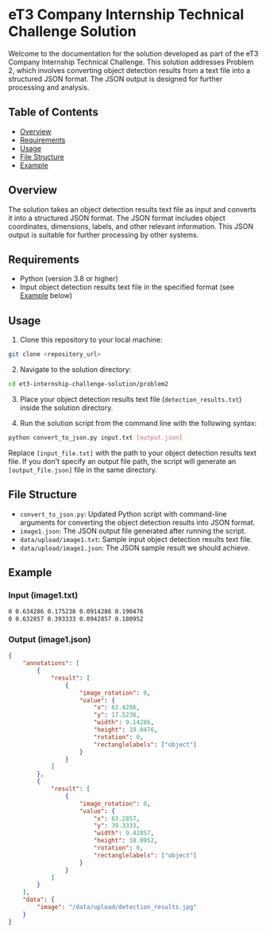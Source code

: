 # eT3 Company Internship Technical Challenge Solution

Welcome to the documentation for the solution developed as part of the eT3 Company Internship Technical Challenge. This solution addresses Problem 2, which involves converting object detection results from a text file into a structured JSON format. The JSON output is designed for further processing and analysis.

## Table of Contents

- [Overview](#overview)
- [Requirements](#requirements)
- [Usage](#usage)
- [File Structure](#file-structure)
- [Example](#example)

## Overview

The solution takes an object detection results text file as input and converts it into a structured JSON format. The JSON format includes object coordinates, dimensions, labels, and other relevant information. This JSON output is suitable for further processing by other systems.

## Requirements

- Python (version 3.8 or higher)
- Input object detection results text file in the specified format (see [Example](#example) below)

## Usage

1. Clone this repository to your local machine:
```bash
git clone <repository_url>
```
2. Navigate to the solution directory:
```bash
cd et3-internship-challenge-solution/problem2
```
3. Place your object detection results text file (`detection_results.txt`) inside the solution directory.

4. Run the solution script from the command line with the following syntax:
```bash
python convert_to_json.py input.txt [output.json]
```
Replace `[input_file.txt]` with the path to your object detection results text file. If you don't specify an output file path, the script will generate an `[output_file.json]` file in the same directory.

## File Structure

- `convert_to_json.py`: Updated Python script with command-line arguments for converting the object detection results into JSON format.
- `image1.json`: The JSON output file generated after running the script.
- `data/upload/image1.txt`: Sample input object detection results text file.
- `data/upload/image1.json`: The JSON sample result we should achieve.

## Example

### Input (image1.txt)

```txt
0 0.634286 0.175238 0.0914286 0.190476
0 0.632857 0.393333 0.0942857 0.180952
```

### Output (image1.json)

```json
{
    "annotations": [
        {
            "result": [
                {
                    "image_rotation": 0,
                    "value": {
                        "x": 63.4286,
                        "y": 17.5238,
                        "width": 9.14286,
                        "height": 19.0476,
                        "rotation": 0,
                        "rectanglelabels": ["object"]
                    }
                }
            ]
        },
        {
            "result": [
                {
                    "image_rotation": 0,
                    "value": {
                        "x": 63.2857,
                        "y": 39.3333,
                        "width": 9.42857,
                        "height": 18.0952,
                        "rotation": 0,
                        "rectanglelabels": ["object"]
                    }
                }
            ]
        }
    ],
    "data": {
        "image": "/data/upload/detection_results.jpg"
    }
}
```



